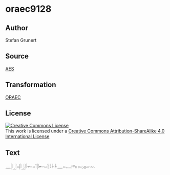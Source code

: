 # oraec9128

## Author

Stefan Grunert

## Source

[AES](https://github.com/simondschweitzer/aes)

## Transformation

[ORAEC](https://oraec.github.io/)

## License

<a rel="license" href="http://creativecommons.org/licenses/by-sa/4.0/"><img alt="Creative Commons License" style="border-width:0" src="https://i.creativecommons.org/l/by-sa/4.0/88x31.png" /></a><br />This work is licensed under a <a rel="license" href="http://creativecommons.org/licenses/by-sa/4.0/">Creative Commons Attribution-ShareAlike 4.0 International License</a>

## Text

𓈖𓋴𓃀𓏏𓋴𓃀𓋴𓄡𓏏𓌉𓋴𓄡𓏏𓇅𓎛𓇑𓇑𓈖𓏏𓂝𓎼𓏥𓏏𓊪𓐍𓏏𓇠<br>
